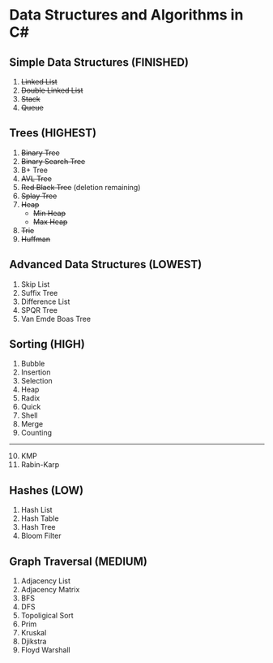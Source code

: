 # Data Structures and Algorithms in C#

## Simple Data Structures (FINISHED)
 1. ~~Linked List~~
 2. ~~Double Linked List~~
 3. ~~Stack~~
 4. ~~Queue~~

## Trees (HIGHEST)
  1. ~~Binary Tree~~
  2. ~~Binary Search Tree~~
  3. B+ Tree
  4. ~~AVL Tree~~
  5. ~~Red Black Tree~~ (deletion remaining)
  6. ~~Splay Tree~~
  7. ~~Heap~~
     * ~~Min Heap~~
     * ~~Max Heap~~
  8. ~~Trie~~
  9. ~~Huffman~~ 
  
## Advanced Data Structures (LOWEST)
  1. Skip List
  2. Suffix Tree
  2. Difference List
  3. SPQR Tree
  4. Van Emde Boas Tree
  
 ## Sorting (HIGH)
  1. Bubble
  2. Insertion
  3. Selection
  4. Heap
  5. Radix
  6. Quick
  7. Shell
  8. Merge
  9. Counting
  -----------
  10. KMP
  11. Rabin-Karp
 
 ## Hashes (LOW)
  1. Hash List
  2. Hash Table
  3. Hash Tree
  4. Bloom Filter
  
 ## Graph Traversal (MEDIUM)
  1. Adjacency List
  2. Adjacency Matrix
  3. BFS
  4. DFS
  5. Topoligical Sort
  5. Prim
  6. Kruskal
  7. Djikstra
  8. Floyd Warshall
